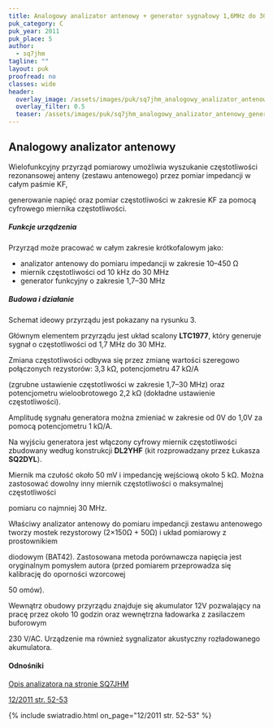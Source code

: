 ```yaml
---
title: Analogowy analizator antenowy + generator sygnałowy 1,6MHz do 30MHz + miernik częstotliwości
puk_category: C
puk_year: 2011
puk_place: 5
author: 
  - sq7jhm
tagline: ""
layout: puk
proofread: no
classes: wide
header:
  overlay_image: /assets/images/puk/sq7jhm_analogowy_analizator_antenowy_generator_sygnałowy_1_6mhz_do_30mhz_miernik_częstotliwości.jpg
  overlay_filter: 0.5
  teaser: /assets/images/puk/sq7jhm_analogowy_analizator_antenowy_generator_sygnałowy_1_6mhz_do_30mhz_miernik_częstotliwości.jpg
---
```






 







Analogowy analizator antenowy
-----------------------------





 Wielofunkcyjny przyrząd pomiarowy umożliwia wyszukanie częstotliwości rezonansowej anteny (zestawu antenowego) przez pomiar impedancji w całym paśmie KF,

 generowanie napięć oraz pomiar częstotliwości w zakresie KF za pomocą cyfrowego miernika częstotliwości.




##### Funkcje urządzenia




Przyrząd może pracować w całym zakresie krótkofalowym jako:


* analizator antenowy do pomiaru impedancji w zakresie 10–450 Ω
* miernik częstotliwości od 10 kHz do 30 MHz
* generator funkcyjny o zakresie 1,7–30 MHz





##### Budowa i działanie




Schemat ideowy przyrządu jest pokazany na rysunku 3.






Głównym elementem przyrządu jest układ scalony **LTC1977**, który generuje sygnał o częstotliwości od 1,7 MHz do 30 MHz.

Zmiana częstotliwości odbywa się przez zmianę wartości szeregowo połączonych rezystorów: 3,3 kΩ, potencjometru 47 kΩ/A

(zgrubne ustawienie częstotliwości w zakresie 1,7–30 MHz) oraz potencjometru wieloobrotowego 2,2 kΩ (dokładne ustawienie częstotliwości).

Amplitudę sygnału generatora można zmieniać w zakresie od 0V do 1,0V za pomocą potencjometru 1 kΩ/A.






Na wyjściu generatora jest włączony cyfrowy miernik częstotliwości zbudowany według konstrukcji **DL2YHF** (kit rozprowadzany przez Łukasza **SQ2DYL**).

Miernik ma czułość około 50 mV i impedancję wejściową około 5 kΩ. Można zastosować dowolny inny miernik częstotliwości o maksymalnej częstotliwości

pomiaru co najmniej 30 MHz.






Właściwy analizator antenowy do pomiaru impedancji zestawu antenowego tworzy mostek rezystorowy (2×150Ω + 50Ω) i układ pomiarowy z prostownikiem

diodowym (BAT42). Zastosowana metoda porównawcza napięcia jest oryginalnym pomysłem autora (przed pomiarem przeprowadza się kalibrację do oporności wzorcowej

50 omów).




Wewnątrz obudowy przyrządu znajduje się akumulator 12V pozwalający na pracę przez około 10 godzin oraz wewnętrzna ładowarka z zasilaczem buforowym

230 V/AC. Urządzenie ma również sygnalizator akustyczny rozładowanego akumulatora.







#### Odnośniki

[Opis analizatora na stronie SQ7JHM](https://sq7jhm.pzk.pl/swrmeter.html)

 [12/2011 str. 52-53](http://www.swiatradio.com.pl/virtual/modules.php?name=Downloads&d_op=getit&lid=43)

{% include swiatradio.html on_page="12/2011 str. 52-53" %}